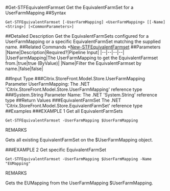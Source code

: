 #Get-STFEquivalentFarmset
Get the EquivalentFarmSet for a UserFarmMapping
##Syntax
```Get-STFEquivalentFarmset [-UserFarmMapping] <UserFarmMapping> [[-Name] <String>] [<CommonParameters>]
```
##Detailed Description
Get the EquivalentFarmSets configured for a UserFarmMapping or a specific EquivalentFarmSet matching the supplied name.
##Related Commands
*[New-STFEquivalentFarmset](New-STFEquivalentFarmset)
##Parameters
|Name|Description|Required?|Pipeline Input||--|--|--|--||UserFarmMapping|The UserFarmMapping to get the EquivalentFarmset from.|true|true (ByValue)||Name|Filter the EquivalentFarmset by name.|false|false|##Input Type
###Citrix.StoreFront.Model.Store.UserFarmMapping
Parameter UserFarmMapping: The .NET 'Citrix.StoreFront.Model.Store.UserFarmMapping' reference type
###System.String
Parameter Name: The .NET 'System.String' reference type
##Return Values
###EquivalentFarmSet
The .NET 'Citrix.StoreFront.Model.Store.EquivalentFarmSet' reference type
##Examples
###EXAMPLE 1 Get all EquivalentFarmSets
```Get-STFEquivalentFarmset -UserFarmMapping $UserFarmMapping
```
REMARKS

Gets all existing EquivalentFarmSet on the $UserFarmMapping object.
###EXAMPLE 2 Get specific EquivalentFarmSet
```Get-STFEquivalentFarmset -UserFarmMapping $UserFarmMapping -Name "EUMapping"
```
REMARKS

Gets the EUMapping from the UserFarmMapping $UserFarmMapping.
